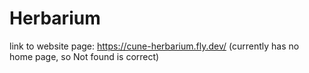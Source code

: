 # Herbarium
link to website page: https://cune-herbarium.fly.dev/
(currently has no home page, so Not found is correct)
